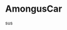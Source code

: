# AmongusCar
sus
<!DOCTYPE html> 
<html lang="pt-BR">
<head>
 <meta charset="UTF8">
 <title>   </title>
 </head> 
 <body>
 </body>
 </html>
